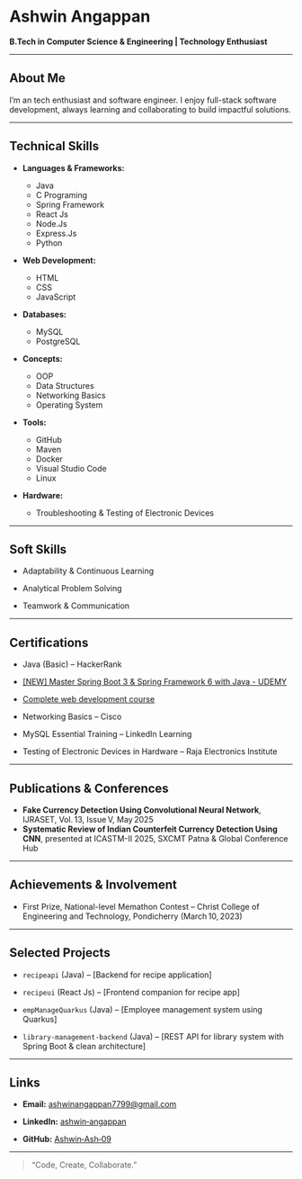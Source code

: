 # Ashwin Angappan

**B.Tech in Computer Science & Engineering | Technology Enthusiast**

---

## About Me
I’m an tech enthusiast and software engineer. I enjoy full-stack software development, always learning and collaborating to build impactful solutions.

---

##  Technical Skills

- **Languages & Frameworks:** 
    - Java
    - C Programing
    - Spring Framework
    - React Js
    - Node.Js
    - Express.Js
    - Python

- **Web Development:** 
    - HTML
    - CSS
    - JavaScript  
- **Databases:** 
    -  MySQL
    - PostgreSQL  
- **Concepts:** 
    - OOP
    - Data Structures
    - Networking Basics 
    - Operating System 
- **Tools:**  
    - GitHub
    - Maven
    - Docker
    - Visual Studio Code
    - Linux


- **Hardware:** 
    - Troubleshooting & Testing of Electronic Devices

---

##  Soft Skills
- Adaptability & Continuous Learning  

- Analytical Problem Solving  
- Teamwork & Communication

---

##  Certifications
- Java (Basic) – HackerRank 
- [[NEW] Master Spring Boot 3 & Spring Framework 6 with Java - UDEMY](https://www.udemy.com/certificate/UC-e7cdd97f-584f-4731-beee-8b66ec8be40e/)
- [Complete web development course](https://www.udemy.com/certificate/UC-d6ba46e9-669b-4712-965b-957df69d9bbe/)
  
- Networking Basics – Cisco  
- MySQL Essential Training – LinkedIn Learning  
- Testing of Electronic Devices in Hardware – Raja Electronics Institute  


---

##  Publications & Conferences
- **Fake Currency Detection Using Convolutional Neural Network**, IJRASET, Vol. 13, Issue V, May 2025
- **Systematic Review of Indian Counterfeit Currency Detection Using CNN**, presented at ICASTM-II 2025, SXCMT Patna & Global Conference Hub 
---

##  Achievements & Involvement
- First Prize, National-level Memathon Contest – Christ College of Engineering and Technology, Pondicherry (March 10, 2023)

---

##  Selected Projects
- `recipeapi` (Java) – [Backend for recipe application]

- `recipeui` (React Js) – [Frontend companion for recipe app]  

- `empManageQuarkus` (Java) – [Employee management system using Quarkus]
- `library-management-backend` (Java) – [REST API for library system with Spring Boot & clean architecture]

---

##  Links
- **Email:** ashwinangappan7799@gmail.com 

- **LinkedIn:** [ashwin‑angappan](https://www.linkedin.com/in/ashwin-angappan/)
- **GitHub:** [Ashwin‑Ash‑09](https://github.com/ashwin-ash-09) 

---



> “Code, Create, Collaborate.”
